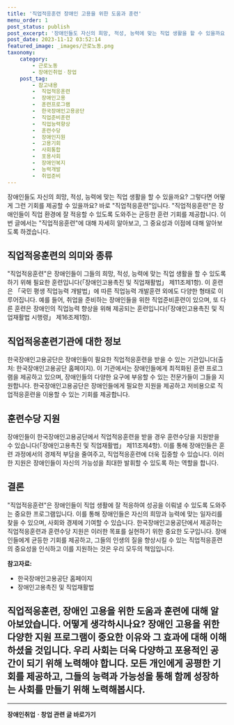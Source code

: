 ```yaml
---
title: '직업적응훈련 장애인 고용을 위한 도움과 훈련'
menu_order: 1
post_status: publish
post_excerpt: '장애인들도 자신의 희망, 적성, 능력에 맞는 직업 생활을 할 수 있을까요  그렇다면 어떻게 그런 기회를 제공할 수 있을까요  바로  직업적응훈련 입니다.  직업적응훈련 은 장애인들이 직업 환경에 잘 적응할 수 있도록 도와주는 균등한 훈련 기회를 제공합니다. 이번 글에서는  직업적응훈련 에 대해 자세히 알아보고, 그 중요성과 이점에 대해 알아보도록 하겠습니다.'
post_date: 2023-11-12 03:52:14
featured_image: _images/근로노동.png
taxonomy:
    category:
        - 근로노동
        - 장애인취업ㆍ창업
    post_tag:
        - 참고내용
        -  직업적응훈련
        -  장애인고용
        -  훈련프로그램
        -  한국장애인고용공단
        -  직업준비훈련
        -  직업능력향상
        -  훈련수당
        -  장애인지원
        -  고용기회
        -  사회통합
        -  포용사회
        -  장애인복지
        -  능력개발
        -  취업준비
---
```




장애인들도 자신의 희망, 적성, 능력에 맞는 직업 생활을 할 수 있을까요? 그렇다면 어떻게 그런 기회를 제공할 수 있을까요? 바로 "직업적응훈련"입니다. "직업적응훈련"은 장애인들이 직업 환경에 잘 적응할 수 있도록 도와주는 균등한 훈련 기회를 제공합니다. 이번 글에서는 "직업적응훈련"에 대해 자세히 알아보고, 그 중요성과 이점에 대해 알아보도록 하겠습니다.

## 직업적응훈련의 의미와 종류

"직업적응훈련"은 장애인들이 그들의 희망, 적성, 능력에 맞는 직업 생활을 할 수 있도록 하기 위해 필요한 훈련입니다(「장애인고용촉진 및 직업재활법」 제11조제1항). 이 훈련은 「국민 평생 직업능력 개발법」에 따른 직업능력 개발훈련 외에도 다양한 형태로 이루어집니다. 예를 들어, 취업을 준비하는 장애인들을 위한 직업준비훈련이 있으며, 또 다른 훈련은 장애인의 직업능력 향상을 위해 제공되는 훈련입니다(「장애인고용촉진 및 직업재활법 시행령」 제16조제1항).

## 직업적응훈련기관에 대한 정보

한국장애인고용공단은 장애인들이 필요한 직업적응훈련을 받을 수 있는 기관입니다(출처: 한국장애인고용공단 홈페이지). 이 기관에서는 장애인들에게 최적화된 훈련 프로그램을 제공하고 있으며, 장애인들의 다양한 요구에 부응할 수 있는 전문가들이 그들을 지원합니다. 한국장애인고용공단은 장애인들에게 필요한 지원을 제공하고 저비용으로 직업적응훈련을 이용할 수 있는 기회를 제공합니다.

## 훈련수당 지원

장애인들이 한국장애인고용공단에서 직업적응훈련을 받을 경우 훈련수당을 지원받을 수 있습니다(「장애인고용촉진 및 직업재활법」 제11조제4항). 이를 통해 장애인들은 훈련 과정에서의 경제적 부담을 줄여주고, 직업적응훈련에 더욱 집중할 수 있습니다. 이러한 지원은 장애인들이 자신의 가능성을 최대한 발휘할 수 있도록 하는 역할을 합니다.

## 결론

"직업적응훈련"은 장애인들이 직업 생활에 잘 적응하여 성공을 이뤄낼 수 있도록 도와주는 중요한 프로그램입니다. 이를 통해 장애인들은 자신의 희망과 능력에 맞는 일자리를 찾을 수 있으며, 사회와 경제에 기여할 수 있습니다. 한국장애인고용공단에서 제공하는 직업적응훈련과 훈련수당 지원은 이러한 목표를 실현하기 위한 중요한 도구입니다. 장애인들에게 균등한 기회를 제공하고, 그들의 인생의 질을 향상시킬 수 있는 직업적응훈련의 중요성을 인식하고 이를 지원하는 것은 우리 모두의 책임입니다.

**참고자료:**
- 한국장애인고용공단 홈페이지
- 장애인고용촉진 및 직업재활법

## 직업적응훈련, 장애인 고용을 위한 도움과 훈련에 대해 알아보았습니다. 어떻게 생각하시나요? 장애인 고용을 위한 다양한 지원 프로그램이 중요한 이유와 그 효과에 대해 이해하셨을 것입니다. 우리 사회는 더욱 다양하고 포용적인 공간이 되기 위해 노력해야 합니다. 모든 개인에게 공평한 기회를 제공하고, 그들의 능력과 가능성을 통해 함께 성장하는 사회를 만들기 위해 노력해봅시다.
<!-- wp:separator -->
<hr class="wp-block-separator has-alpha-channel-opacity"/>
<!-- /wp:separator -->

<!-- wp:group {"backgroundColor":"base","layout":{"type":"constrained"}} -->
<div class="wp-block-group has-base-background-color has-background"><!-- wp:paragraph {"align":"center","fontSize":"medium"} -->
<p class="has-text-align-center has-large-font-size"><strong>장애인취업ㆍ창업 관련 글 바로가기</strong></p>
<!-- /wp:paragraph -->


<!-- wp:latest-posts {"categories":[{"id":12749,"count":19,"description":"","link":"https://uknowlaw.com/category/%ec%9e%a5%ec%95%a0%ec%9d%b8%ec%b7%a8%ec%97%85%e3%86%8d%ec%b0%bd%ec%97%85/","name":"장애인취업ㆍ창업","slug":"장애인취업ㆍ창업","taxonomy":"category","parent":0,"meta":[],"_links":{"self":[{"href":"https://uknowlaw.com/wp-json/wp/v2/categories/12749"}],"collection":[{"href":"https://uknowlaw.com/wp-json/wp/v2/categories"}],"about":[{"href":"https://uknowlaw.com/wp-json/wp/v2/taxonomies/category"}],"wp:post_type":[{"href":"https://uknowlaw.com/wp-json/wp/v2/posts?categories=12749"}],"curies":[{"name":"wp","href":"https://api.w.org/{rel}","templated":true}]}}],"postsToShow":100,"excerptLength":28,"postLayout":"grid","columns":2,"featuredImageAlign":"left","featuredImageSizeSlug":"large","fontSize":18px} /--></div>
<!-- /wp:group -->